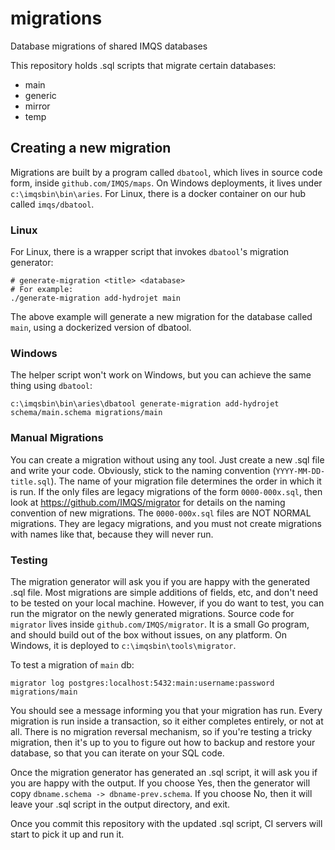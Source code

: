 # migrations
Database migrations of shared IMQS databases

This repository holds .sql scripts that migrate certain databases:
* main
* generic
* mirror
* temp

## Creating a new migration
Migrations are built by a program called `dbatool`, which lives in source code form, inside `github.com/IMQS/maps`. On Windows deployments, it lives under `c:\imqsbin\bin\aries`. For Linux, there is a docker container on our hub called `imqs/dbatool`.

### Linux
For Linux, there is a wrapper script that invokes `dbatool`'s migration generator:

    # generate-migration <title> <database>
    # For example:
    ./generate-migration add-hydrojet main

The above example will generate a new migration for the database called `main`, using a dockerized version of dbatool.

### Windows
The helper script won't work on Windows, but you can achieve the same thing using `dbatool`:

    c:\imqsbin\bin\aries\dbatool generate-migration add-hydrojet schema/main.schema migrations/main

### Manual Migrations
You can create a migration without using any tool. Just create a new .sql file and write your code. Obviously, stick to the naming convention (`YYYY-MM-DD-title.sql`). The name of your migration file determines the order in which it is run. If the only files are legacy migrations of the form `0000-000x.sql`, then look at https://github.com/IMQS/migrator for details on the naming convention of new migrations. The `0000-000x.sql` files are NOT NORMAL migrations. They are legacy migrations, and you must not create migrations with names like that, because they will never run.

### Testing
The migration generator will ask you if you are happy with the generated .sql file. Most migrations are simple additions of fields, etc, and don't need to be tested on your local machine. However, if you do want to test, you can run the migrator on the newly generated migrations. Source code for `migrator` lives inside `github.com/IMQS/migrator`. It is a small Go program, and should build out of the box without issues, on any platform. On Windows, it is deployed to `c:\imqsbin\tools\migrator`.

To test a migration of `main` db:

    migrator log postgres:localhost:5432:main:username:password migrations/main

You should see a message informing you that your migration has run. Every migration is run inside a transaction, so it either completes entirely, or not at all. There is no migration reversal mechanism, so if you're testing a tricky migration, then it's up to you to figure out how to backup and restore your database, so that you can iterate on your SQL code.

Once the migration generator has generated an .sql script, it will ask you if you are happy with the output. If you choose Yes, then the generator will copy `dbname.schema -> dbname-prev.schema`. If you choose No, then it will leave your .sql script in the output directory, and exit.

Once you commit this repository with the updated .sql script, CI servers will start to pick it up and run it.